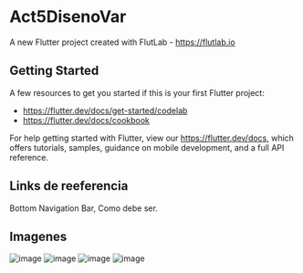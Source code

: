 # Act5DisenoVar

A new Flutter project created with FlutLab - https://flutlab.io

## Getting Started

A few resources to get you started if this is your first Flutter project:

- https://flutter.dev/docs/get-started/codelab
- https://flutter.dev/docs/cookbook

For help getting started with Flutter, view our
https://flutter.dev/docs, which offers tutorials,
samples, guidance on mobile development, and a full API reference.

## Links de reeferencia
Bottom Navigation Bar, Como debe ser.

## Imagenes 
![image](https://github.com/YizziaA/Act5DisenoVar/assets/143548810/e8820d55-7bae-469b-add8-5cbee4530459)
![image](https://github.com/YizziaA/Act5DisenoVar/assets/143548810/5c2a0bc0-9232-4c65-bf46-d326e8998a94)
![image](https://github.com/YizziaA/Act5DisenoVar/assets/143548810/02046a2f-9a29-4cc8-935f-f3ce9d171824)
![image](https://github.com/YizziaA/Act5DisenoVar/assets/143548810/6afbb013-1e9f-420b-83ae-54cf32e99940)
